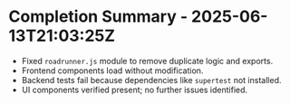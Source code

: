 # Completion Summary - 2025-06-13T21:03:25Z

- Fixed `roadrunner.js` module to remove duplicate logic and exports.
- Frontend components load without modification.
- Backend tests fail because dependencies like `supertest` not installed.
- UI components verified present; no further issues identified.
